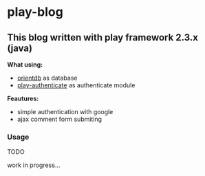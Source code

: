 # play-blog  
## This blog written with play framework 2.3.x (java)

**What using:**  
* [orientdb](http://www.orientechnologies.com/orientdb/) as database
* [play-authenticate](http://joscha.github.io/play-authenticate/) as authenticate module

**Feautures:**  
* simple authentication with google
* ajax comment form submiting

### Usage
TODO

work in progress...

